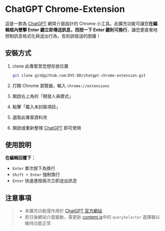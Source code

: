 # ChatGPT Chrome-Extension

這是一款為 [ChatGPT](https://chatgpt.com/) 網頁介面設計的 Chrome 小工具。此擴充功能可讓您**在編輯框內雙擊 Enter 鍵立即傳送訊息，而按一下 Enter 鍵則可換行**，讓您更直覺地控制訊息格式化與送出行為，告別誤發送的困擾！

## 安裝方式

1. clone 此專案至您想存放位置

   ```bash
   git clone git@github.com:DYC-DD/chatgpt-chrome-extension.git
   ```

2. 打開 Chrome 瀏覽器，輸入 `chrome://extensions`
3. 開啟右上角的「開發人員模式」
4. 點擊「載入未封裝項目」
5. 選取此專案資料夾
6. 開啟或重新整理 [ChatGPT](https://chatgpt.com/) 即可使用

## 使用說明

**在編輯回覆下：**

- `Enter` 單次按下為換行
- `Shift + Enter` 強制換行
- `Enter` 快速連按兩次立即送出訊息

## 注意事項

> - 本擴充功能僅作用於 [ChatGPT 官方網站](https://chatgpt.com/)
> - 若日後網站介面變動，需更新 [content.js](content.js)中的 `querySelector` 選擇器以維持功能正常
